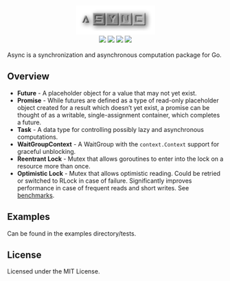 <div align="center" style="margin:0 !important;"><img src="./docs/images/async.png" /></div>
<div align="center">
  <a href="https://github.com/reugn/async/actions/workflows/build.yml"><img src="https://github.com/reugn/async/actions/workflows/build.yml/badge.svg"></a>
  <a href="https://pkg.go.dev/github.com/reugn/async"><img src="https://pkg.go.dev/badge/github.com/reugn/async"></a>
  <a href="https://goreportcard.com/report/github.com/reugn/async"><img src="https://goreportcard.com/badge/github.com/reugn/async"></a>
  <a href="https://codecov.io/gh/reugn/async"><img src="https://codecov.io/gh/reugn/async/branch/master/graph/badge.svg"></a>
</div>
<br/>
Async is a synchronization and asynchronous computation package for Go.

## Overview
* **Future** - A placeholder object for a value that may not yet exist.
* **Promise** - While futures are defined as a type of read-only placeholder object created for a result which doesn’t yet exist, a promise can be thought of as a writable, single-assignment container, which completes a future.
* **Task** - A data type for controlling possibly lazy and asynchronous computations.
* **WaitGroupContext** - A WaitGroup with the `context.Context` support for graceful unblocking.
* **Reentrant Lock** - Mutex that allows goroutines to enter into the lock on a resource more than once.
* **Optimistic Lock** - Mutex that allows optimistic reading. Could be retried or switched to RLock in case of failure. Significantly improves performance in case of frequent reads and short writes. See [benchmarks](./benchmarks/README.md).

## Examples
Can be found in the examples directory/tests.

## License
Licensed under the MIT License.

